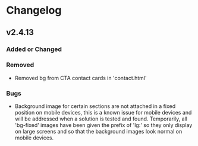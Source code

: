 # Changelog

## v2.4.13

### Added or Changed


### Removed
- Removed bg from CTA contact cards in 'contact.html'

### Bugs
- Background image for certain sections are not attached in a fixed position on mobile devices, this is a known issue for mobile devices and will be addressed when a solution is tested and found. Temporarily, all 'bg-fixed' images have been given the prefix of 'lg:' so they only display on large screens and so that the background images look normal on mobile devices.